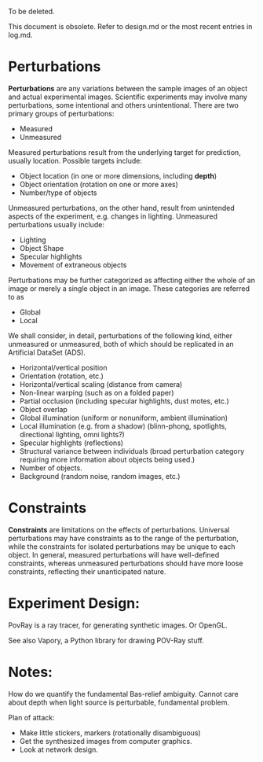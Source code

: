 To be deleted.

This document is obsolete. Refer to design.md or the most recent entries in log.md.

# Perturbations

**Perturbations** are any variations between the sample images of an object and
actual experimental images. Scientific experiments may involve many
perturbations, some intentional and others unintentional. There are two primary
groups of perturbations:
* Measured
* Unmeasured

Measured perturbations result from the underlying target for prediction, usually
location. Possible targets include:
* Object location (in one or more dimensions, including **depth**)
* Object orientation (rotation on one or more axes)
* Number/type of objects

Unmeasured perturbations, on the other hand, result from unintended aspects of
the experiment, e.g. changes in lighting. Unmeasured perturbations usually
include:
* Lighting
* Object Shape
* Specular highlights
* Movement of extraneous objects

Perturbations may be further categorized as affecting either the whole of an
image or merely a single object in an image. These categories are referred to as
* Global
* Local

We shall consider, in detail, perturbations of the following kind, either
unmeasured or unmeasured, both of which should be replicated in an Artificial
DataSet (ADS).
* Horizontal/vertical position
* Orientation (rotation, etc.)
* Horizontal/vertical scaling (distance from camera)
* Non-linear warping (such as on a folded paper)
* Partial occlusion (including specular highlights, dust motes, etc.)
* Object overlap
* Global illumination (uniform or nonuniform, ambient illumination)
* Local illumination (e.g. from a shadow) (blinn-phong, spotlights, directional
  lighting, omni lights?)
* Specular highlights (reflections)
* Structural variance between individuals (broad perturbation category requiring
  more information about objects being used.)
* Number of objects.
* Background (random noise, random images, etc.)

# Constraints

**Constraints** are limitations on the effects of perturbations. Universal
perturbations may have constraints as to the range of the perturbation, while
the constraints for isolated perturbations may be unique to each object. In
general, measured perturbations will have well-defined constraints, whereas
unmeasured perturbations should have more loose constraints, reflecting their
unanticipated nature.

# Experiment Design:

PovRay is a ray tracer, for generating synthetic images. Or OpenGL.

See also Vapory, a Python library for drawing POV-Ray stuff.

# Notes:

How do we quantify the fundamental Bas-relief ambiguity. Cannot care about depth
when light source is perturbable, fundamental problem.

Plan of attack:
* Make little stickers, markers (rotationally disambiguous)
* Get the synthesized images from computer graphics.
* Look at network design.
